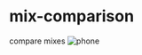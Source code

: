 # mix-comparison
compare mixes
![phone](https://github.com/user-attachments/assets/ad679dc9-6456-4b4e-9694-ebee9ae9dfb9)
